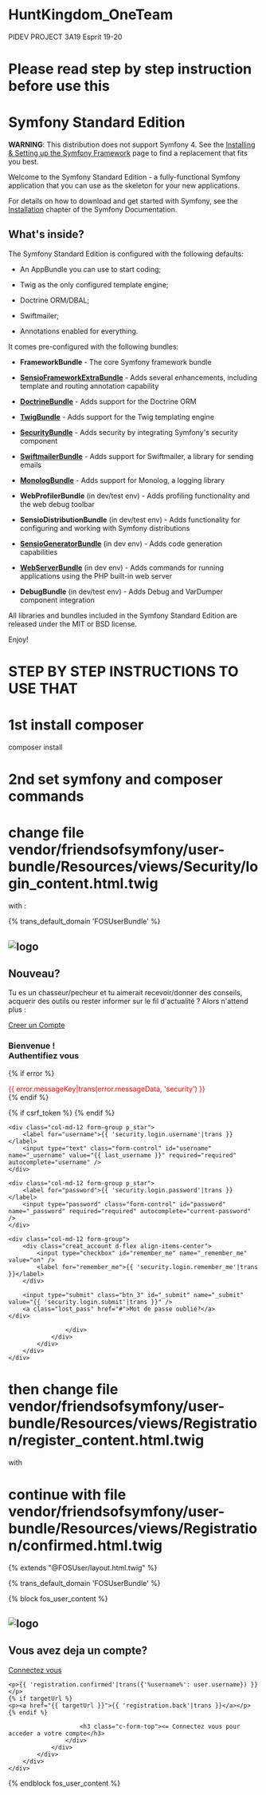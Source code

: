 # HuntKingdom_OneTeam
PIDEV PROJECT 3A19 Esprit 19-20

# Please read step by step instruction before use this  

Symfony Standard Edition
========================

**WARNING**: This distribution does not support Symfony 4. See the
[Installing & Setting up the Symfony Framework][15] page to find a replacement
that fits you best.

Welcome to the Symfony Standard Edition - a fully-functional Symfony
application that you can use as the skeleton for your new applications.

For details on how to download and get started with Symfony, see the
[Installation][1] chapter of the Symfony Documentation.

What's inside?
--------------

The Symfony Standard Edition is configured with the following defaults:

  * An AppBundle you can use to start coding;

  * Twig as the only configured template engine;

  * Doctrine ORM/DBAL;

  * Swiftmailer;

  * Annotations enabled for everything.

It comes pre-configured with the following bundles:

  * **FrameworkBundle** - The core Symfony framework bundle

  * [**SensioFrameworkExtraBundle**][6] - Adds several enhancements, including
    template and routing annotation capability

  * [**DoctrineBundle**][7] - Adds support for the Doctrine ORM

  * [**TwigBundle**][8] - Adds support for the Twig templating engine

  * [**SecurityBundle**][9] - Adds security by integrating Symfony's security
    component

  * [**SwiftmailerBundle**][10] - Adds support for Swiftmailer, a library for
    sending emails

  * [**MonologBundle**][11] - Adds support for Monolog, a logging library

  * **WebProfilerBundle** (in dev/test env) - Adds profiling functionality and
    the web debug toolbar

  * **SensioDistributionBundle** (in dev/test env) - Adds functionality for
    configuring and working with Symfony distributions

  * [**SensioGeneratorBundle**][13] (in dev env) - Adds code generation
    capabilities

  * [**WebServerBundle**][14] (in dev env) - Adds commands for running applications
    using the PHP built-in web server

  * **DebugBundle** (in dev/test env) - Adds Debug and VarDumper component
    integration

All libraries and bundles included in the Symfony Standard Edition are
released under the MIT or BSD license.

Enjoy!

[1]:  https://symfony.com/doc/3.4/setup.html
[6]:  https://symfony.com/doc/current/bundles/SensioFrameworkExtraBundle/index.html
[7]:  https://symfony.com/doc/3.4/doctrine.html
[8]:  https://symfony.com/doc/3.4/templating.html
[9]:  https://symfony.com/doc/3.4/security.html
[10]: https://symfony.com/doc/3.4/email.html
[11]: https://symfony.com/doc/3.4/logging.html
[13]: https://symfony.com/doc/current/bundles/SensioGeneratorBundle/index.html
[14]: https://symfony.com/doc/current/setup/built_in_web_server.html
[15]: https://symfony.com/doc/current/setup.html



# STEP BY STEP INSTRUCTIONS TO USE THAT

# 1st install composer 

composer install


# 2nd set symfony and composer commands

# change file vendor/friendsofsymfony/user-bundle/Resources/views/Security/login_content.html.twig

with :



{% trans_default_domain 'FOSUserBundle' %}

<section class="login_part section_padding ">
    <div class="container">
        <div class="row align-items-center">
            <div class="col-lg-6 col-md-6">
                <div class="login_part_text text-center">
                    <div class="login_part_text_iner">
                        <h2><img src="img/LOGOHUNT1.png" alt="logo"></h2>
                        <h2>Nouveau?</h2>
                        <p>Tu es un chasseur/pecheur et tu aimerait recevoir/donner des conseils, acquerir des outils ou rester informer sur le fil d'actualité ?
                            Alors n'attend plus :</p>
                        <a href="{{ path('fos_user_registration_register') }}" class="btn_3">Creer un Compte</a>
                    </div>
                </div>
            </div>
            <div class="col-lg-6 col-md-6">
                <div class="login_part_form">
                    <div class="login_part_form_iner c-form-box wow fadeInUp">
                        <h3>Bienvenue ! <br>
                            Authentifiez vous</h3>

{% if error %}
    <div style="color: red">{{ error.messageKey|trans(error.messageData, 'security') }}</div>
{% endif %}

<form action="{{ path("fos_user_security_check") }}" method="post" class="row contact_form" >
    {% if csrf_token %}
        <input type="hidden" name="_csrf_token" value="{{ csrf_token }}" />
    {% endif %}

    <div class="col-md-12 form-group p_star">
        <label for="username">{{ 'security.login.username'|trans }}</label>
        <input type="text" class="form-control" id="username" name="_username" value="{{ last_username }}" required="required" autocomplete="username" />
    </div>

    <div class="col-md-12 form-group p_star">
        <label for="password">{{ 'security.login.password'|trans }}</label>
        <input type="password" class="form-control" id="password" name="_password" required="required" autocomplete="current-password" />
    </div>

    <div class="col-md-12 form-group">
        <div class="creat_account d-flex align-items-center">
            <input type="checkbox" id="remember_me" name="_remember_me" value="on" />
            <label for="remember_me">{{ 'security.login.remember_me'|trans }}</label>
        </div>

        <input type="submit" class="btn_3" id="_submit" name="_submit" value="{{ 'security.login.submit'|trans }}" />
        <a class="lost_pass" href="#">Mot de passe oublié?</a>
    </div>

</form>

                    </div>
                </div>
            </div>
        </div>
    </div>
</section>


# then change file vendor/friendsofsymfony/user-bundle/Resources/views/Registration/register_content.html.twig

with

<!--

{% trans_default_domain 'FOSUserBundle' %}

<section class="login_part section_padding ">
    <div class="container">
        <div class="row align-items-center">
            <div class="col-lg-6 col-md-6 ">
                <div class="login_part_text text-center">
                    <div class="login_part_text_iner">
                        <h2><img src="{{ asset('img/LOGOHUNT1.png') }}" alt="logo"></h2>
                        <h2>Vous avez deja un compte?</h2>
                        <p></p>
                        <a href="{{ path('fos_user_security_login') }}" class="btn_3">Connectez vous</a>
                    </div>
                </div>
            </div>
            <div class="col-lg-6 col-md-6" id="signup">
                <div class="login_part_form">
                    <div class="login_part_form_iner c-form-box wow fadeInUp">
                        <h3 class="c-form-top">Bienvenue ! <br>
                            Content de vous voir</h3>

{{ form_start(form, {'method': 'post', 'action': path('fos_user_registration_register'), 'attr': {'class': 'row contact_form c-form-bottom'}}) }}

                        <div class="col-md-12 form-group p_star">
                            <label for="c-form-name">
                                <span class="label-text">Nom</span>
                                <span class="contact-error">{{ form_errors(form.nom) }}</span>
                            </label>
                            {{ form_widget(form.nom,  {'attr': {'class': 'form-control'}}) }}
                        </div>

                        <div class="col-md-12 form-group p_star">
                            <label for="c-form-name">
                                <span class="label-text">Prenom</span>
                                <span class="contact-error">{{ form_errors(form.prenom) }}</span>
                            </label>
                            {{ form_widget(form.prenom,  {'attr': {'class': 'form-control'}}) }}
                        </div>

<div class="col-md-12 form-group p_star">
    <label for="c-form-name">
        <span class="label-text">Email</span>
        <span class="contact-error">{{ form_errors(form.email) }}</span>
    </label>
    {{ form_widget(form.email,  {'attr': {'class': 'form-control'}}) }}
</div>
                        <div class="col-md-12 form-group p_star">
                            <label for="c-form-name">
                                <span class="label-text">Telephone</span>
                                <span class="contact-error">{{ form_errors(form.telephone) }}</span>
                            </label>
                            {{ form_widget(form.telephone,  {'attr': {'class': 'form-control','maxlength':'8'}}) }}
                        </div>

                        <div class="col-md-12 form-group p_star">
                            <label for="c-form-name">
                                <span class="label-text">Adresse de residence</span>
                                <span class="contact-error">{{ form_errors(form.adresse) }}</span>
                            </label>
                            {{ form_widget(form.adresse,  {'attr': {'class': 'form-control'}}) }}
                        </div>

<div class="col-md-12 form-group p_star">
    <label for="c-form-name">
        <span class="label-text">Nom d'utilisateur</span>
        <span class="contact-error">{{ form_errors(form.username) }}</span>
    </label>
    {{ form_widget(form.username,  {'attr': {'class': 'form-control'}}) }}
</div>

<div class="col-md-12 form-group p_star">
    <label for="c-form-name">
        <span class="label-text">Mot de passe</span>
        <span class="contact-error">{{ form_errors(form.plainPassword.first) }}</span>
    </label>
    {{ form_widget(form.plainPassword.first,  {'attr': {'class': 'form-control'}}) }}
</div>

<div class="col-md-12 form-group p_star">
    <label for="c-form-name">
        <span class="label-text">Confirmez le Mot de passe</span>
        <span class="contact-error">{{ form_errors(form.plainPassword.second) }}</span>
    </label>
    {{ form_widget(form.plainPassword.second,  {'attr': {'class': 'form-control'}}) }}
</div>

<div class="col-md-12 form-group p_star">
    <label for="c-form-name">
        <span class="label-text">Votre domaine</span>
        <span class="contact-error">{{ form_errors(form.roles) }}</span>
    </label>
    {{ form_widget(form.roles,  {'attr': {'class': 'form-control'}}) }}
</div>

                        <div class="col-md-12 form-group p_star">
                            <label for="c-form-name">
                                <span class="label-text">Authorisation de l'exercice</span>
                                <span class="contact-error">{{ form_errors(form.num_auth) }}</span>
                            </label>
                            {{ form_widget(form.num_auth,  {'attr': {'class': 'form-control'}}) }}
                        </div>

    <div class="col-md-12 form-group" >
        <input class="btn_3" type="submit" value="{{ 'registration.submit'|trans }}" />
    </div>
{{ form_end(form) }}
                    </div>
                </div>
            </div>
        </div>
    </div>
</section>

-->

# continue with file vendor/friendsofsymfony/user-bundle/Resources/views/Registration/confirmed.html.twig

{% extends "@FOSUser/layout.html.twig" %}

{% trans_default_domain 'FOSUserBundle' %}

{% block fos_user_content %}

<section class="login_part section_padding ">
    <div class="container">
        <div class="row align-items-center">
            <div class="col-lg-6 col-md-6 ">
                <div class="login_part_text text-center">
                    <div class="login_part_text_iner">
                        <h2><img src="{{ asset('img/LOGOHUNT1.png') }}" alt="logo"></h2>
                        <h2>Vous avez deja un compte?</h2>
                        <p></p>
                        <a href="{{ path('fos_user_security_login') }}" class="btn_3">Connectez vous</a>
                    </div>
                </div>
            </div>
            <div class="col-lg-6 col-md-6" id="signup">
                <div class="login_part_form">
                    <div class="login_part_form_iner c-form-box wow fadeInUp">

    <p>{{ 'registration.confirmed'|trans({'%username%': user.username}) }}</p>
    {% if targetUrl %}
    <p><a href="{{ targetUrl }}">{{ 'registration.back'|trans }}</a></p>
    {% endif %}

                        <h3 class="c-form-top"><= Connectez vous pour acceder a votre compte</h3>
                    </div>
                </div>
            </div>
        </div>
    </div>
</section>
{% endblock fos_user_content %}

